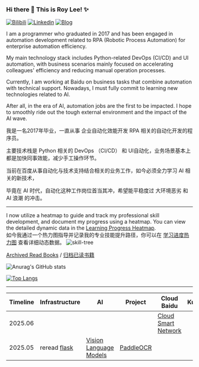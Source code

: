 
### Hi there 👋 This is Roy Lee! ✨ 
[![Bilibili](https://img.shields.io/badge/-Bilibili-00A1D6?style=flat&logo=bilibili&logoColor=white)](https://space.bilibili.com/776431) [![Linkedin](https://img.shields.io/badge/-LinkedIn-blue?style=flat&logo=Linkedin&logoColor=white)](https://www.linkedin.com/in/%E7%BA%A2%E7%9D%BF-%E6%9D%8E-a2a612157/) [![Blog](https://img.shields.io/badge/-Blog-red?style=flat&logo=Blog&logoColor=white)](https://gou7ma7.github.io/)

I am a programmer who graduated in 2017 and has been engaged in automation development related to RPA (Robotic Process Automation) for enterprise automation efficiency. 

My main technology stack includes Python-related DevOps (CI/CD) and UI automation, with business scenarios mainly focused on accelerating colleagues' efficiency and reducing manual operation processes.

Currently, I am working at Baidu on business tasks that combine automation with technical support. Nowadays, I must fully commit to learning new technologies related to AI.

After all, in the era of AI, automation jobs are the first to be impacted. I hope to smoothly ride out the tough external environment and the impact of the AI wave. 


我是一名2017年毕业，一直从事 企业自动化效能开发 RPA 相关的自动化开发的程序员。

主要技术栈是 Python 相关的 DevOps （CI/CD） 和 UI自动化，业务场景基本上都是加快同事效能，减少手工操作环节。

当前在百度从事自动化与技术支持结合相关的业务工作，如今必须全力学习 AI 相关的新技术，

毕竟在 AI 时代，自动化这种工作岗位首当其冲，希望能平稳度过 大环境恶劣 和 AI 浪潮 的冲击。

---
I now utilize a heatmap to guide and track my professional skill development, and document my progress using a heatmap. You can view the detailed dynamic data in the [Learning Progress Heatmap](https://gou7ma7.github.io/2025/02/05/heatmap/index/).  
如今我通过一个热力图指导并记录我的专业技能提升路径，你可以在 [学习进度热力图](https://gou7ma7.github.io/2025/02/05/heatmap/index/) 查看详细动态数据。
![skill-tree](https://gou7ma7.github.io/images/heatmap.png)



[Archived Read Books](https://gou7ma7.github.io/2025/04/24/career/Archived%20Read%20Books/) / [归档已读书籍](https://gou7ma7.github.io/2025/04/24/career/Archived%20Read%20Books/)


![Anurag's GitHub stats](https://github-readme-stats.vercel.app/api?username=gou7ma7&show_icons=true)

[![Top Langs](https://github-readme-stats.vercel.app/api/top-langs/?username=gou7ma7)](https://github.com/anuraghazra/github-readme-stats)

---
| Timeline      | Infrastructure | AI | Project | Cloud Baidu | Kubernetes | 
| ----------- | ----------- |----------- | ----------- |----------- | ----------- |
| 2025.06      |        |  |  |[Cloud Smart Network](https://cloud.baidu.com/doc/CSN/index.html)|
| 2025.05   | reread [flask](https://www.oreilly.com/library/view/flask-web-development/9781491991725/) |[Vision Language Models](https://huggingface.co/blog/vlms)| [PaddleOCR](https://github.com/PaddlePaddle/PaddleOCR) |
